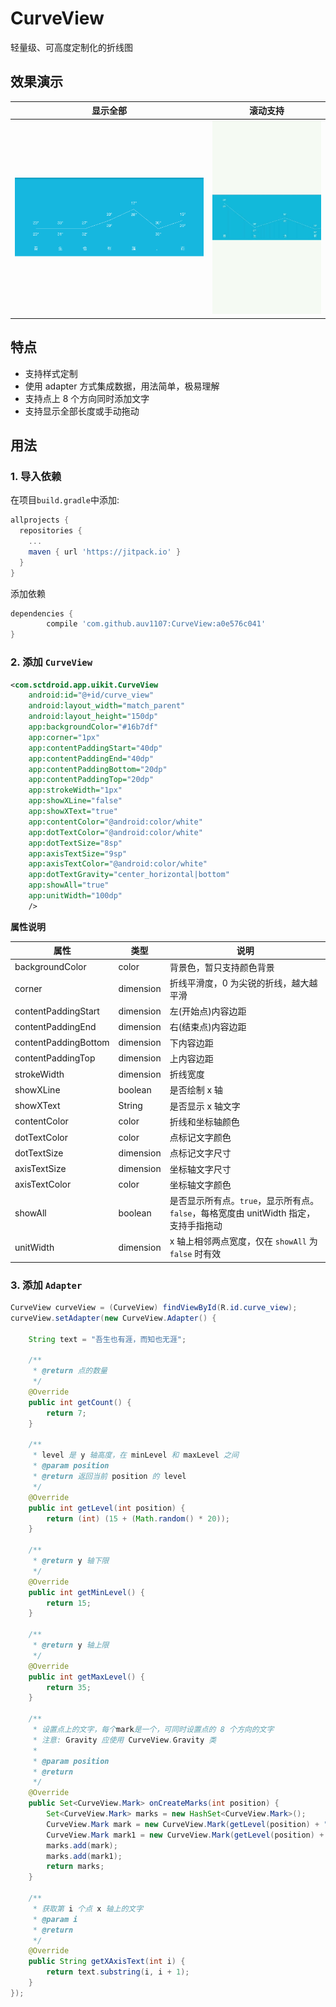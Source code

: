 # CurveView
轻量级、可高度定制化的折线图

## 效果演示

|显示全部|滚动支持|
|---|----|
|![显示全部](https://raw.githubusercontent.com/auv1107/CurveView/master/art/curve_show_all.png)|![滚动支持](https://raw.githubusercontent.com/auv1107/CurveView/master/art/curve_scroll.gif)|

## 特点

- 支持样式定制
- 使用 adapter 方式集成数据，用法简单，极易理解
- 支持点上 8 个方向同时添加文字
- 支持显示全部长度或手动拖动

## 用法

### 1. 导入依赖

在项目`build.gradle`中添加:

```gradle
allprojects {
  repositories {
    ...
    maven { url 'https://jitpack.io' }
  }
}
```
添加依赖
```gradle
dependencies {
        compile 'com.github.auv1107:CurveView:a0e576c041'
}
```

### 2. 添加 `CurveView`
```xml
<com.sctdroid.app.uikit.CurveView
    android:id="@+id/curve_view"
    android:layout_width="match_parent"
    android:layout_height="150dp"
    app:backgroundColor="#16b7df"
    app:corner="1px"
    app:contentPaddingStart="40dp"
    app:contentPaddingEnd="40dp"
    app:contentPaddingBottom="20dp"
    app:contentPaddingTop="20dp"
    app:strokeWidth="1px"
    app:showXLine="false"
    app:showXText="true"
    app:contentColor="@android:color/white"
    app:dotTextColor="@android:color/white"
    app:dotTextSize="8sp"
    app:axisTextSize="9sp"
    app:axisTextColor="@android:color/white"
    app:dotTextGravity="center_horizontal|bottom"
    app:showAll="true"
    app:unitWidth="100dp"
    />
```

**属性说明**

| 属性 | 类型 | 说明 |
|---|---|---|
| backgroundColor | color | 背景色，暂只支持颜色背景 |
| corner | dimension | 折线平滑度，0 为尖锐的折线，越大越平滑 |
| contentPaddingStart | dimension | 左(开始点)内容边距 |
| contentPaddingEnd | dimension | 右(结束点)内容边距 |
| contentPaddingBottom | dimension | 下内容边距 |
| contentPaddingTop | dimension | 上内容边距 |
| strokeWidth | dimension | 折线宽度 |
| showXLine | boolean | 是否绘制 x 轴 |
| showXText | String | 是否显示 x 轴文字 |
| contentColor | color | 折线和坐标轴颜色 |
| dotTextColor | color | 点标记文字颜色 |
| dotTextSize | dimension | 点标记文字尺寸 |
| axisTextSize | dimension | 坐标轴文字尺寸 |
| axisTextColor | color | 坐标轴文字颜色 |
| showAll | boolean | 是否显示所有点。`true`，显示所有点。`false`，每格宽度由 unitWidth 指定，支持手指拖动 |
| unitWidth | dimension | x 轴上相邻两点宽度，仅在 `showAll` 为 `false` 时有效 |


### 3. 添加 `Adapter`

```java
CurveView curveView = (CurveView) findViewById(R.id.curve_view);
curveView.setAdapter(new CurveView.Adapter() {

    String text = "吾生也有涯，而知也无涯";

    /**
     * @return 点的数量
     */
    @Override
    public int getCount() {
        return 7;
    }

    /**
     * level 是 y 轴高度，在 minLevel 和 maxLevel 之间
     * @param position
     * @return 返回当前 position 的 level
     */
    @Override
    public int getLevel(int position) {
        return (int) (15 + (Math.random() * 20));
    }

    /**
     * @return y 轴下限
     */
    @Override
    public int getMinLevel() {
        return 15;
    }

    /**
     * @return y 轴上限
     */
    @Override
    public int getMaxLevel() {
        return 35;
    }

    /**
     * 设置点上的文字，每个mark是一个，可同时设置点的 8 个方向的文字
     * 注意: Gravity 应使用 CurveView.Gravity 类
     *
     * @param position
     * @return
     */
    @Override
    public Set<CurveView.Mark> onCreateMarks(int position) {
        Set<CurveView.Mark> marks = new HashSet<CurveView.Mark>();
        CurveView.Mark mark = new CurveView.Mark(getLevel(position) + "°", Gravity.BOTTOM | Gravity.CENTER_HORIZONTAL, 0, 20, 0, 0);
        CurveView.Mark mark1 = new CurveView.Mark(getLevel(position) + "°", Gravity.START | Gravity.CENTER_HORIZONTAL, 0, 0, 0, 20);
        marks.add(mark);
        marks.add(mark1);
        return marks;
    }

    /**
     * 获取第 i 个点 x 轴上的文字
     * @param i
     * @return
     */
    @Override
    public String getXAxisText(int i) {
        return text.substring(i, i + 1);
    }
});

```
